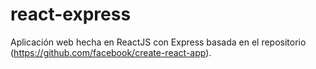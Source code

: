 # react-express
Aplicación web hecha en ReactJS con Express basada en el repositorio (https://github.com/facebook/create-react-app).
